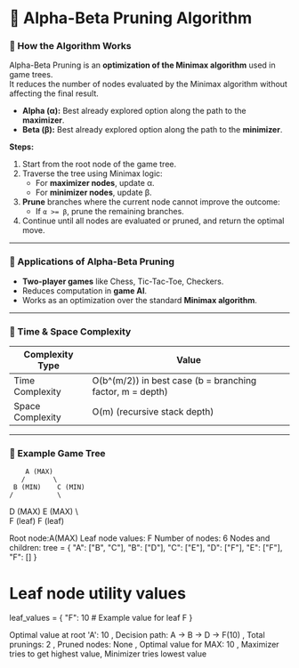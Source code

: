 # 🧠 Alpha-Beta Pruning Algorithm

### 🔹 How the Algorithm Works
Alpha-Beta Pruning is an **optimization of the Minimax algorithm** used in game trees.  
It reduces the number of nodes evaluated by the Minimax algorithm without affecting the final result.  

- **Alpha (α):** Best already explored option along the path to the **maximizer**.  
- **Beta (β):** Best already explored option along the path to the **minimizer**.  

**Steps:**
1. Start from the root node of the game tree.  
2. Traverse the tree using Minimax logic:  
   - For **maximizer nodes**, update α.  
   - For **minimizer nodes**, update β.  
3. **Prune** branches where the current node cannot improve the outcome:  
   - If `α >= β`, prune the remaining branches.  
4. Continue until all nodes are evaluated or pruned, and return the optimal move.  

---

### 🔹 Applications of Alpha-Beta Pruning
- **Two-player games** like Chess, Tic-Tac-Toe, Checkers.  
- Reduces computation in **game AI**.  
- Works as an optimization over the standard **Minimax algorithm**.  

---

### 🔹 Time & Space Complexity
| Complexity Type | Value |
|-----------------|-------|
| Time Complexity  | O(b^(m/2)) in best case (b = branching factor, m = depth) |
| Space Complexity | O(m) (recursive stack depth) |

---

### 🔹 Example Game Tree
        A (MAX)
       /       \
     B (MIN)    C (MIN)
    /           \
   D (MAX)       E (MAX)
  \             \
  F (leaf)      F (leaf)


Root node:A(MAX)
Leaf node values: F
Number of nodes: 6
Nodes and children:
   tree = {
    "A": ["B", "C"],
    "B": ["D"],
    "C": ["E"],
    "D": ["F"],
    "E": ["F"],
    "F": []
}
# Leaf node utility values
leaf_values = {
    "F": 10  # Example value for leaf F
}

Optimal value at root 'A': 10 ,
Decision path: A → B → D → F(10) ,
Total prunings: 2 ,
Pruned nodes: None ,
Optimal value for MAX: 10 ,
Maximizer tries to get highest value, Minimizer tries lowest value
